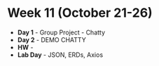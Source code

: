 # Week 11 (October 21-26)
* **Day 1** - Group Project - Chatty
* **Day 2** - DEMO CHATTY
* **HW** -
* **Lab Day** - JSON, ERDs, Axios